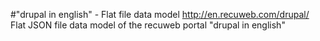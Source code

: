 #"drupal in english" - Flat file data model
http://en.recuweb.com/drupal/
Flat JSON file data model of the recuweb portal "drupal in english"
